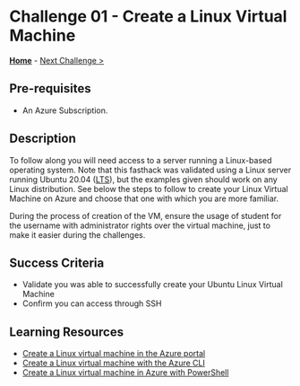 # Challenge 01 - Create a Linux Virtual Machine

**[Home](../README.md)** - [Next Challenge >](./Challenge-02.md)

## Pre-requisites 

- An Azure Subscription.

## Description

To follow along you will need access to a server running a Linux-based operating system. Note that this fasthack was validated using a Linux server running Ubuntu 20.04 ([LTS](https://ubuntu.com/about/release-cycle)), but the examples given should work on any Linux distribution. See below the steps to follow to create your Linux Virtual Machine on Azure and choose that one with which you are more familiar.

During the process of creation of the VM, ensure the usage of student for the username with administrator rights over the virtual machine, just to make it easier during the challenges. 

## Success Criteria

* Validate you was able to successfully create your Ubuntu Linux Virtual Machine
* Confirm you can access through SSH

## Learning Resources

* [Create a Linux virtual machine in the Azure portal](https://docs.microsoft.com/en-us/azure/virtual-machines/linux/quick-create-portal)
* [Create a Linux virtual machine with the Azure CLI](https://docs.microsoft.com/en-us/azure/virtual-machines/linux/quick-create-cli)
* [Create a Linux virtual machine in Azure with PowerShell](https://docs.microsoft.com/en-us/azure/virtual-machines/linux/quick-create-powershell)


